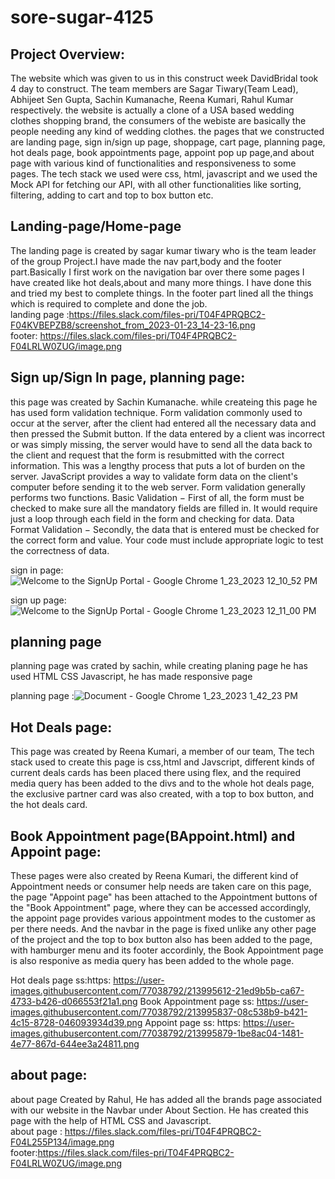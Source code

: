 # sore-sugar-4125
## Project Overview:
The website which was given to us in this construct week DavidBridal took 4 day to construct. The team members are Sagar Tiwary(Team Lead), Abhijeet Sen Gupta, Sachin Kumanache, Reena Kumari, Rahul Kumar respectively. the website is actually a clone of a USA based wedding clothes shopping brand, the consumers of the webiste are basically the people needing any kind of wedding clothes. the pages that we constructed are landing page, sign in/sign up page, shoppage, cart page, planning page, hot deals page, book appointments page, appoint pop up page,and about page with various kind of functionalities and responsiveness to some pages. The tech stack we used were css, html, javascript and we used the Mock API for fetching our API, with all other functionalities like sorting, filtering, adding to cart and top to box button etc. 


## Landing-page/Home-page
The landing page is created by sagar kumar tiwary who is the team leader of the group Project.I have made the nav part,body and the footer part.Basically I first work on the navigation bar over there some pages I have created like hot deals,about and many more things. I have done this and tried my best to complete things.
In the footer part lined all the things which is required to complete and done the job.   
landing page :https://files.slack.com/files-pri/T04F4PRQBC2-F04KVBEPZB8/screenshot_from_2023-01-23_14-23-16.png  
footer: https://files.slack.com/files-pri/T04F4PRQBC2-F04LRLW0ZUG/image.png



## Sign up/Sign In page, planning page:
this page was created by Sachin Kumanache. while createing this page he has used form validation technique.
Form validation commonly used to occur at the server, after the client had entered all the necessary data and then pressed the Submit button. If the data entered by a client was incorrect or was simply missing, the server would have to send all the data back to the client and request that the form is resubmitted with the correct information. This was a lengthy process that puts a lot of burden on the server.
JavaScript provides a way to validate form data on the client's computer before sending it to the web server. Form validation generally performs two functions.
Basic Validation − First of all, the form must be checked to make sure all the mandatory fields are filled in. It would require just a loop through each field in the form and checking for data.
Data Format Validation − Secondly, the data that is entered must be checked for the correct form and value. Your code must include appropriate logic to test the correctness of data.

sign in page:   ![Welcome to the SignUp Portal - Google Chrome 1_23_2023 12_10_52 PM](https://user-images.githubusercontent.com/77038792/214010515-402936e5-2381-40a1-9363-e449e18bfbc1.png)

sign up page:![Welcome to the SignUp Portal - Google Chrome 1_23_2023 12_11_00 PM](https://user-images.githubusercontent.com/77038792/214010254-6e7f04a0-9c12-479b-bc4c-fa204455601a.png)


## planning page
planning page was crated by sachin, while creating planing page he has used HTML CSS Javascript, he has made responsive page

planning page :![Document - Google Chrome 1_23_2023 1_42_23 PM](https://user-images.githubusercontent.com/77038792/214010630-725d74a8-5fd7-408b-ab34-2d9e1d3d4d4b.png)


## Hot Deals page:
This page was created by Reena Kumari, a member of our team, The tech stack used to create this page is css,html and Javscript, different kinds of current deals cards has been placed there using flex, and the required media query has been added to the divs and to the whole hot deals page, the exclusive partner card was also created, with a top to box button, and the hot deals card.

## Book Appointment page(BAppoint.html) and Appoint page:
These pages were also created by Reena Kumari, the different kind of Appointment needs or consumer help needs are taken care on this page, the page "Appoint page" has been attached to the Appointment buttons of the "Book Appointment" page, where they can be accessed accordingly, the appoint page provides various appointment modes to the customer as per there needs. And the navbar in the page is fixed unlike any other page of the project and the top to box button also has been added to the page, with hamburger menu and its footer accordinly, the Book Appointment page is also responive as media query has been added to the whole page.

Hot deals page ss:https:  https://user-images.githubusercontent.com/77038792/213995612-21ed9b5b-ca67-4733-b426-d066553f21a1.png
Book Appointment page ss:   https://user-images.githubusercontent.com/77038792/213995837-08c538b9-b421-4c15-8728-046093934d39.png
Appoint page ss: https:  https://user-images.githubusercontent.com/77038792/213995879-1be8ac04-1481-4e77-867d-644ee3a24811.png


## about page:
about page Created by Rahul, He has added all the brands page associated with our website in the Navbar under About Section. He has created this page with the help of HTML CSS and Javascript.  
about page : https://files.slack.com/files-pri/T04F4PRQBC2-F04L255P134/image.png   
footer:https://files.slack.com/files-pri/T04F4PRQBC2-F04LRLW0ZUG/image.png



